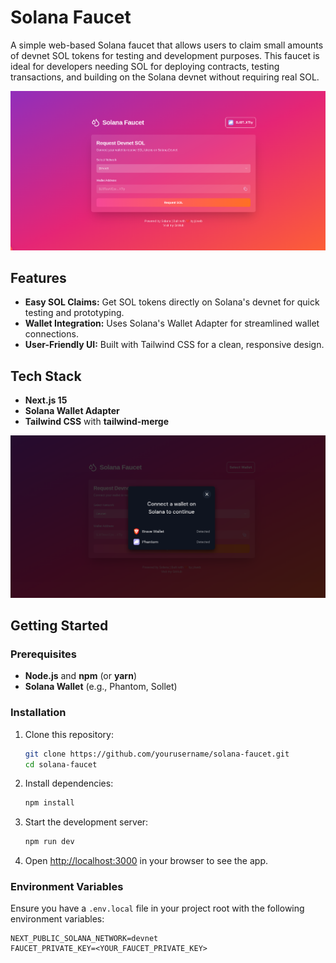 # Solana Faucet

A simple web-based Solana faucet that allows users to claim small amounts of devnet SOL tokens for testing and development purposes. This faucet is ideal for developers needing SOL for deploying contracts, testing transactions, and building on the Solana devnet without requiring real SOL.

![Hero Image](proj-imgs/home.png)

## Features

- **Easy SOL Claims:** Get SOL tokens directly on Solana's devnet for quick testing and prototyping.
- **Wallet Integration:** Uses Solana's Wallet Adapter for streamlined wallet connections.
- **User-Friendly UI:** Built with Tailwind CSS for a clean, responsive design.

## Tech Stack

- **Next.js 15**
- **Solana Wallet Adapter**
- **Tailwind CSS** with **tailwind-merge**

![Wallet Adapter Integration](proj-imgs/wallet-adapter.png)

## Getting Started

### Prerequisites

- **Node.js** and **npm** (or **yarn**)
- **Solana Wallet** (e.g., Phantom, Sollet)

### Installation

1. Clone this repository:
    ```bash
    git clone https://github.com/yourusername/solana-faucet.git
    cd solana-faucet
    ```

2. Install dependencies:
    ```bash
    npm install
    ```

3. Start the development server:
    ```bash
    npm run dev
    ```

4. Open [http://localhost:3000](http://localhost:3000) in your browser to see the app.

### Environment Variables

Ensure you have a `.env.local` file in your project root with the following environment variables:

```plaintext
NEXT_PUBLIC_SOLANA_NETWORK=devnet
FAUCET_PRIVATE_KEY=<YOUR_FAUCET_PRIVATE_KEY>
